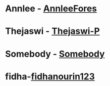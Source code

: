 # Annlee - [AnnleeFores](https://github.com/AnnleeFores)
# Thejaswi - [Thejaswi-P](https://github.com/Thejaswi-P)
# Somebody - [Somebody](www.somebody.com)
# fidha-[fidhanourin123](fidhanourin123/COET-localhackday2019/edit/master/docs/README.md)
